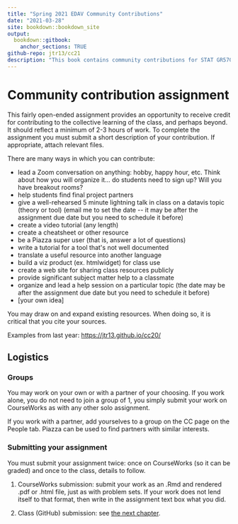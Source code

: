 ```yaml
---
title: "Spring 2021 EDAV Community Contributions"
date: "2021-03-28"
site: bookdown::bookdown_site
output: 
  bookdown::gitbook:
    anchor_sections: TRUE
github-repo: jtr13/cc21
description: "This book contains community contributions for STAT GR5702 Spring 2021 at Columbia University"
---
```


# Community contribution assignment

This fairly open-ended assignment provides an opportunity to receive credit for contributing to the collective learning of the class, and perhaps beyond. It should reflect a minimum of 2-3 hours of work. To complete the assignment you must submit a short description of your contribution. If appropriate, attach relevant files.  

There are many ways in which you can contribute:

* lead a Zoom conversation on anything: hobby, happy hour, etc. Think about how you will organize it... do students need to sign up? Will you have breakout rooms?
* help students find final project partners
* give a well-rehearsed 5 minute lightning talk in class on a datavis topic (theory or tool) (email me to set the date -- it may be after the assignment due date but you need to schedule it before)
* create a video tutorial (any length) 
* create a cheatsheet or other resource
* be a Piazza super user (that is, answer a lot of questions)
* write a tutorial for a tool that's not well documented
* translate a useful resource into another language
* build a viz product (ex. htmlwidget) for class use
* create a web site for sharing class resources publicly
* provide significant subject matter help to a classmate
* organize and lead a help session on a particular topic (the date may be after the assignment due date but you need to schedule it before)
* [your own idea]


You may draw on and expand existing resources.  When doing so, it is critical that you cite your sources.

Examples from last year: https://jtr13.github.io/cc20/

## Logistics

### Groups

You may work on your own or with a partner of your choosing. If you work alone, you do not need to join a group of 1, you simply submit your work on CourseWorks as with any other solo assignment. 

If you work with a partner, add yourselves to a group on the CC page on the People tab. Piazza can be used to find partners with similar interests.

### Submitting your assignment

You must submit your assignment twice: once on CourseWorks (so it can be graded) and once to the class, details to follow.

1. CourseWorks submission: submit your work as an .Rmd and rendered .pdf or .html file, just as with problem sets. If your work does not lend itself to that format, then write in the assignment text box what you did.

2. Class (GitHub) submission: see [the next chapter](instructions.html).
